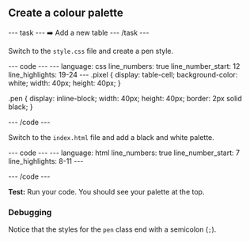 <h2 class="c-project-heading--task">Create a colour palette</h2>

--- task ---
➡️ Add a new table
--- /task --- 

Switch to the `style.css` file and create a pen style.

<div class="c-project-code">
--- code ---
---
language: css
line_numbers: true
line_number_start: 12
line_highlights: 19-24
---
.pixel {
  display: table-cell;
  background-color: white;
  width: 40px;
  height: 40px;
}

.pen {
  display: inline-block;
  width: 40px;
  height: 40px;
  border: 2px solid black;
}

--- /code ---
</div>

Switch to the `index.html` file and add a black and white palette.

<div class="c-project-code">
--- code ---
---
language: html
line_numbers: true
line_number_start: 7
line_highlights: 8-11
---
<body>
  <div id="palette">
    <div class="pen" style="background-color:white;" onclick="setPenColour('white')"></div>
    <div class="pen" style="background-color:black;" onclick="setPenColour('black')"></div>
  </div>
  <div id="art">
  <div class = "row">

--- /code ---
</div>

**Test:** Run your code. You should see your palette at the top.

<div class="c-project-callout c-project-callout--debug">

### Debugging

Notice that the styles for the `pen` class end with a semicolon (`;`).

</div>
